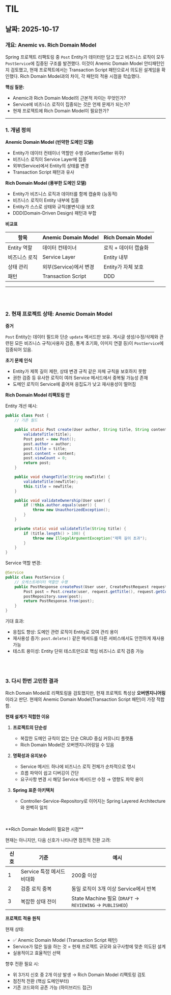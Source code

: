 # TIL

## 날짜: 2025-10-17

### 개요: Anemic vs. Rich Domain Model

Spring 프로젝트 리팩토링 중 `Post` Entity가 데이터만 담고 있고 비즈니스 로직이 모두 `PostService`에 집중된 구조를 발견했다. 이것이 Anemic Domain Model 안티패턴인지 검토했고, 현재 프로젝트에서는 Transaction Script 패턴으로서 의도된 설계임을 확인했다. Rich Domain Model과의 차이, 각 패턴의 적용 시점을 학습했다.

**핵심 질문:**
- Anemic과 Rich Domain Model의 근본적 차이는 무엇인가?
- Service에 비즈니스 로직이 집중되는 것은 언제 문제가 되는가?
- 현재 프로젝트에 Rich Domain Model이 필요한가?

---

### 1. 개념 정의

**Anemic Domain Model (빈약한 도메인 모델)**
- Entity가 데이터 컨테이너 역할만 수행 (Getter/Setter 위주)
- 비즈니스 로직이 Service Layer에 집중
- 외부(Service)에서 Entity의 상태를 변경
- Transaction Script 패턴과 유사

**Rich Domain Model (풍부한 도메인 모델)**
- Entity가 비즈니스 로직과 데이터를 함께 캡슐화 (능동적)
- 비즈니스 로직이 Entity 내부에 집중
- Entity가 스스로 상태와 규칙(불변식)을 보호
- DDD(Domain-Driven Design) 패턴과 부합

**비교표**

| 항목 | Anemic Domain Model | Rich Domain Model |
|------|-------------------|-------------------|
| Entity 역할 | 데이터 컨테이너 | 로직 + 데이터 캡슐화 |
| 비즈니스 로직 | Service Layer | Entity 내부 |
| 상태 관리 | 외부(Service)에서 변경 | Entity가 자체 보호 |
| 패턴 | Transaction Script | DDD |

---

<br/>
<br/>

### 2. 현재 프로젝트 상태: Anemic Domain Model

**증거**

`Post` Entity는 데이터 필드와 단순 `update` 메서드만 보유. 게시글 생성/수정/삭제와 관련된 모든 비즈니스 규칙(사용자 검증, 통계 초기화, 이미지 연결 등)이 `PostService`에 집중되어 있음.

**초기 문제 인식**
- Entity가 제목 길이 제한, 상태 변경 규칙 같은 자체 규칙을 보호하지 못함
- 권한 검증 등 유사한 로직이 여러 Service 메서드에서 중복될 가능성 존재
- 도메인 로직이 Service에 흩어져 응집도가 낮고 재사용성이 떨어짐

**Rich Domain Model 리팩토링 안**

Entity 개선 예시:
```java
public class Post {
    // 기존 필드

    public static Post create(User author, String title, String content) {
        validateTitle(title);
        Post post = new Post();
        post.author = author;
        post.title = title;
        post.content = content;
        post.viewCount = 0;
        return post;
    }

    public void changeTitle(String newTitle) {
        validateTitle(newTitle);
        this.title = newTitle;
    }

    public void validateOwnership(User user) {
        if (!this.author.equals(user)) {
            throw new UnauthorizedException();
        }
    }

    private static void validateTitle(String title) {
        if (title.length() > 100) {
            throw new IllegalArgumentException("제목 길이 초과");
        }
    }
}
```

Service 역할 변경:
```java
@Service
public class PostService {
    // 오케스트레이터 역할만 수행
    public PostResponse createPost(User user, CreatePostRequest request) {
        Post post = Post.create(user, request.getTitle(), request.getContent());
        postRepository.save(post);
        return PostResponse.from(post);
    }
}
```

기대 효과:
- 응집도 향상: 도메인 관련 로직이 Entity로 모여 관리 용이
- 재사용성 증가: `post.delete()` 같은 메서드를 다른 서비스에서도 안전하게 재사용 가능
- 테스트 용이성: Entity 단위 테스트만으로 핵심 비즈니스 로직 검증 가능

<br/>
<br/>


### 3. 다시 한번 고민한 결과

Rich Domain Model로 리팩토링을 검토했지만, 현재 프로젝트 특성상 **오버엔지니어링**이라고 판단. 현재의 Anemic Domain Model(Transaction Script 패턴)이 가장 적합함.

**현재 설계가 적합한 이유**

1. **프로젝트의 단순성**
   - 복잡한 도메인 규칙이 없는 단순 CRUD 중심 커뮤니티 플랫폼
   - Rich Domain Model은 오버엔지니어링일 수 있음

2. **명확성과 유지보수**
   - Service 메서드 하나에 비즈니스 로직 전체가 순차적으로 명시
   - 흐름 파악이 쉽고 디버깅이 간단
   - 요구사항 변경 시 해당 Service 메서드만 수정 → 영향도 파악 용이

3. **Spring 표준 아키텍처**
   - Controller-Service-Repository로 이어지는 Spring Layered Architecture와 완벽히 일치

<br/>
<br/>
**Rich Domain Model이 필요한 시점**

현재는 아니지만, 다음 신호가 나타나면 점진적 전환 고려:

| 신호 | 기준 | 예시 |
|------|------|------|
| 1 | Service 특정 메서드 비대화 | 200줄 이상 |
| 2 | 검증 로직 중복 | 동일 로직이 3개 이상 Service에서 반복 |
| 3 | 복잡한 상태 전이 | State Machine 필요 (`DRAFT` → `REVIEWING` → `PUBLISHED`) |

**프로젝트 적용 원칙**

현재 상태:
- ✅ Anemic Domain Model (Transaction Script 패턴)
- Service가 많은 일을 하는 것 = 현재 프로젝트 규모와 요구사항에 맞춘 의도된 설계
- 실용적이고 효율적인 선택

향후 전환 필요 시:
- 위 3가지 신호 중 2개 이상 발생 → Rich Domain Model 리팩토링 검토
- 점진적 전환 (핵심 도메인부터)
- 기존 코드와의 공존 가능 (하이브리드 접근)